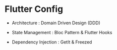 # Flutter Config

- Architecture         : Domain Driven Design (DDD)

- State Management     : Bloc Pattern & Flutter Hooks

- Dependency Injection : GetIt & Freezed
